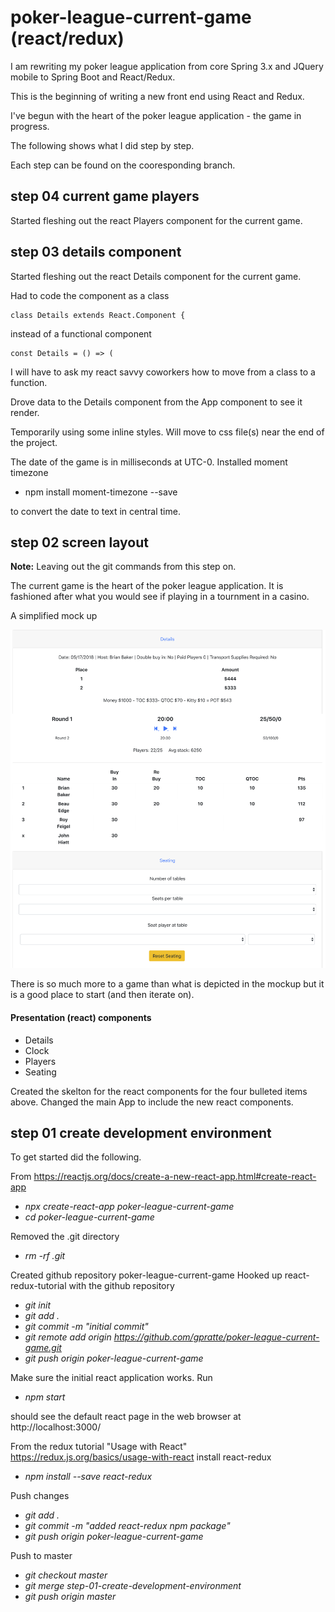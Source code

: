 # poker-league-current-game (react/redux) 

I am rewriting my poker league application from core Spring 3.x and JQuery mobile to Spring Boot and React/Redux.

This is the beginning of writing a new front end using React and Redux.

I've begun with the heart of the poker league application - the game in progress.

The following shows what I did step by step.

Each step can be found on the cooresponding branch.

## step 04 current game players
Started fleshing out the react Players component for the current game.

## step 03 details component
Started fleshing out the react Details component for the current game.

Had to code the component as a class
```
class Details extends React.Component {
```
instead of a functional component
``` 
const Details = () => (
```
I will have to ask my react savvy coworkers how to move from
a class to a function.

Drove data to the Details component from the App component to see it render.

Temporarily using some inline styles. Will move to css file(s) near the end of the project.

The date of the game is in milliseconds at UTC-0. Installed moment timezone
* npm install moment-timezone --save 

to convert the date to text in central time.

## step 02 screen layout
**Note:** Leaving out the git commands from this step on.

The current game is the heart of the poker league application. 
It is fashioned after what you would see if playing in a tournment in a casino.

A simplified mock up 

![current poker game](this-and-that/img/PokerLeagueGames.png)

There is so much more to a game than what is depicted in the mockup but
it is a good place to start (and then iterate on).

#### Presentation (react) components
* Details
* Clock
* Players
* Seating

Created the skelton for the react components for the four bulleted items above.
Changed the main App to include the new react components.

## step 01 create development environment
To get started did the following.

From https://reactjs.org/docs/create-a-new-react-app.html#create-react-app

* _npx create-react-app poker-league-current-game_
* _cd poker-league-current-game_

Removed the .git directory
* _rm -rf .git_

Created github repository poker-league-current-game
Hooked up react-redux-tutorial with the github repository

* _git init_
* _git add ._
* _git commit -m "initial commit"_
* _git remote add origin https://github.com/gpratte/poker-league-current-game.git_
* _git push origin poker-league-current-game_

Make sure the initial react application works. Run
* _npm start_

should see the default react page in the web browser at http://localhost:3000/

From the redux tutorial "Usage with React" https://redux.js.org/basics/usage-with-react install react-redux
* _npm install --save react-redux_

Push changes
* _git add ._
* _git commit -m "added react-redux npm package"_
* _git push origin poker-league-current-game_

Push to master
* _git checkout master_
* _git merge step-01-create-development-environment_
* _git push origin master_
